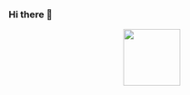 ### Hi there 👋
<div align="center">
    <img  src="https://scontent-fra3-1.cdninstagram.com/v/t51.2885-19/362364148_1216388179025091_3807227951071888859_n.jpg?stp=dst-jpg_s150x150&_nc_ht=scontent-fra3-1.cdninstagram.com&_nc_cat=103&_nc_ohc=tXm2NO2NIIQAX9MhZfQ&edm=ACWDqb8BAAAA&ccb=7-5&oh=00_AfDBLRfzJ6Z9T3Z64aZniXWeyXU8HUvBPAt-quSHtsam0Q&oe=653BEF65&_nc_sid=ee9879" width="100">
</div>

<!--
**WoutPaepenUcLL/WoutPaepenUcLL** is a ✨ _special_ ✨ repository because its `README.md` (this file) appears on your GitHub profile.

Here are some ideas to get you started:

- 🔭 I’m currently working on ...
- 🌱 I’m currently learning ...
- 👯 I’m looking to collaborate on ...
- 🤔 I’m looking for help with ...
- 💬 Ask me about ...
- 📫 How to reach me: ...
- 😄 Pronouns: ...
- ⚡ Fun fact: ...
-->
